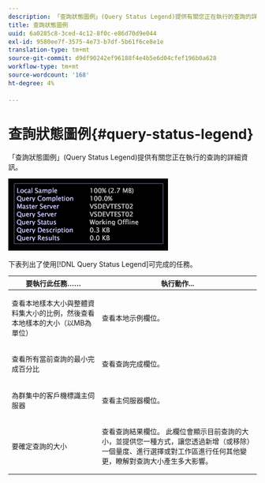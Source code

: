 ```yaml
---
description: 「查詢狀態圖例」(Query Status Legend)提供有關您正在執行的查詢的詳細資訊。
title: 查詢狀態圖例
uuid: 6a0285c8-3ced-4c12-8f0c-e86d70d9e044
exl-id: 9580ee7f-3575-4e73-b7df-5b61f6ce8e1e
translation-type: tm+mt
source-git-commit: d9df90242ef96188f4e4b5e6d04cfef196b0a628
workflow-type: tm+mt
source-wordcount: '168'
ht-degree: 4%

---
```


# 查詢狀態圖例{#query-status-legend}

「查詢狀態圖例」(Query Status Legend)提供有關您正在執行的查詢的詳細資訊。

![](assets/vis_StatusLegend.png)

下表列出了使用[!DNL Query Status Legend]可完成的任務。

<table id="table_BD9330D4B3014A84B24EF0E71872F627"> 
 <thead> 
  <tr> 
   <th colname="col1" class="entry"> 要執行此任務…… </th> 
   <th colname="col2" class="entry"> 執行動作... </th> 
  </tr> 
 </thead>
 <tbody> 
  <tr> 
   <td colname="col1"> <p>查看本地樣本大小與整體資料集大小的比例，然後查看本地樣本的大小（以MB為單位） </p> </td> 
   <td colname="col2"> <p>查看<span class="wintitle">本地示例</span>欄位。 </p> </td> 
  </tr> 
  <tr> 
   <td colname="col1"> <p>查看所有當前查詢的最小完成百分比 </p> </td> 
   <td colname="col2"> <p>查看<span class="wintitle">查詢完成</span>欄位。 </p> </td> 
  </tr> 
  <tr> 
   <td colname="col1"> <p>為群集中的客戶機標識主伺服器 </p> </td> 
   <td colname="col2"> <p>查看<span class="wintitle">主伺服器</span>欄位。 </p> </td> 
  </tr> 
  <tr> 
   <td colname="col1"> <p>要確定查詢的大小 </p> </td> 
   <td colname="col2"> <p>查看<span class="wintitle">查詢結果</span>欄位。 此欄位會顯示目前查詢的大小，並提供您一種方式，讓您透過新增（或移除）一個量度、進行選擇或對工作區進行任何其他變更，瞭解對查詢大小產生多大影響。 </p> </td> 
  </tr> 
 </tbody> 
</table>
